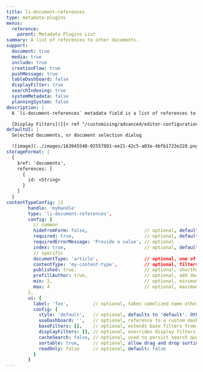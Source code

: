 ```yaml
---
title: li-document-references
type: metadata-plugins
menus:
  reference:
    parent: Metadata Plugins List
summary: A list of references to other documents.
support:
  document: true
  media: true
  include: true
  creationFlow: true
  pushMessage: true
  tableDashboard: false
  displayFilter: true
  searchIndexing: true
  systemMetadata: false
  planningSystem: false
description: |
  A `li-document-references` metadata field is a list of references to other documents. A Document Selection Dialog is shown, based on shorthand queries and `useDashboard` to select documents.

  [Display Filters]({{< ref "/customising/advanced/editor-configuration/display-filter#metadata-filters" >}}) support {{< added-in "release-2023-09" >}}
defaultUI: |
  Selected documents, or document selection dialog

  ![image](../images/163945540-02557891-ee21-42c5-a03e-4bfb1723e228.png)
storageFormat: |
  {
    $ref: 'documents',
    references: [
      {
        id: <String>
      }
    ]
  }
contentTypeConfig: |2
        handle: 'myHandle'
        type: 'li-document-references',
        config: {
          // common
          hideFromForm: false,                     // optional, default: false
          required: true,                          // optional, default: false
          requiredErrorMessage: 'Provide a value', // optional
          index: true,                             // optional, default: false. {{< added-in "release-2023-07" >}}
          // specific
          documentType: 'article',                 // optional, one of article, page, data-record
          contentType: 'my-content-type',          // optional, filters the document selection
          published: true,                         // optional, shorthand for publication displayFilter, default: false
          prefillAuthor: true,                     // optional, add document creator if the prefilling configuration for the current user exists, default: false. {{< added-in "release-2023-09" >}}
          min: 2,                                  // optional, minimum number of articles required. Use in combination with `required: true` if you would like to prevent `undefined` from being allowed. {{< added-in "release-2023-09" >}}
          max: 4                                   // optional, maximum number of articles required. {{< added-in "release-2023-09" >}}
        },
        ui: {
          label: 'foo',         // optional, takes camelized name otherwise
          config: {
            style: 'default',   // optional, defaults to 'default'. Other options: 'teaser' | 'minimal'
            useDashboard: '',   // optional, reference to a custom dashboard
            baseFilters: [],    // optional, extends base filters from the dashboard specified in useDashboard
            displayFilters: [], // optional, overrides display filters in selection dialog
            cacheSearch: false, // optional, used to persist search query and filters when reopening search dialog, default: false
            sortable: true,     // optional, allow drag and drop sorting of items (not compatible with `style: 'minimal'`), default: false
            readOnly: false     // optional, default: false
          }
        }
---
```

